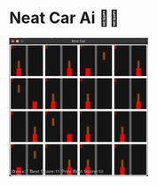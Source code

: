 # Neat Car Ai :car::globe_with_meridians:

<img align="left" width="250" height="250" src="https://github.com/A713F3/NeatCair.PY/blob/master/images/image1.png">